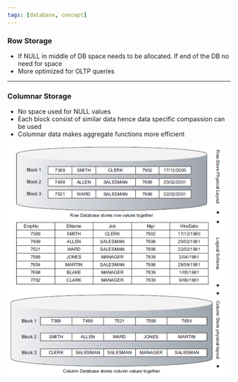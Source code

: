 ```yaml
---
tags: [database, concept]
---
```


### Row Storage

* If NULL in middle of DB space needs to be allocated. If end of the DB no need for space
* More optimized for OLTP queries

---

### Columnar Storage

* No space used for NULL values
* Each block consist of similar data hence data specific compassion can be used
* Columnar data makes aggregate functions more efficient

![Row vs Column Store|350](../../Data%20Analytics/Data%20Analytics%20Concepts/images/row-and-column-store.png)
